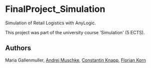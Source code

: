 # FinalProject_Simulation
Simulation of Retail Logistics with AnyLogic. 

This project was part of the university course 'Simulation' (5 ECTS).

## Authors
Maria Gallenmuller, 
[Andrej Muschke](https://github.com/IandrejI?tab=followers), 
[Constantin Knapp](https://github.com/CoKn), 
[Florian Korn](https://github.com/flo1166)
